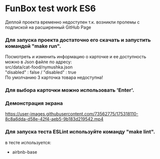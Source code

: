 # FunBox test work ES6
Деплой проекта временно недоступен т.к. возникли пролемы с подпиской на расширенный GitHub Page<br>

### Для запуска проекта достаточно его скачать и запустить командой "make run".
Посмотреть и изменить информацию о карточке и ее доступность можно в Json файле по адресу:<br>
src/data/cat-food/nymushka.json<br>
"disabled" : false / "disabled" : true<br>
По умолчанию 3 карточка товара недоступна!<br>

### Для выбора карточки можно использовать 'Enter'.

### Демонстрация экрана
https://user-images.githubusercontent.com/73562775/175318110-8c8a6dda-d58e-42f4-aeb5-9b183d219542.mp4

### Для запуска теста ESLint используйте команду "make lint".
в тесте используется:
  - airbnb-base
